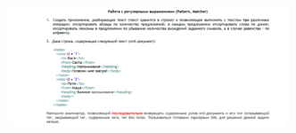 ![](https://github.com/andreiartsiomenka/introduction-to-java/blob/main/src/by/basic/unit3_Strings_and_basics_of_text_processing/regular/regular.png)
